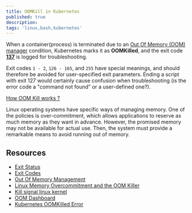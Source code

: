 ```yaml
---
title: OOMKill in Kubernetes
published: true
description:
tags: 'linux,bash,kubernetes'
---
```


When a container(process) is terminated due to an [Out Of Memory (OOM) manager][out-of-mem-mngmnt] condition, Kubernetes marks it as **OOMKilled**, and the exit code [**137**][list-of-exit-codes] is logged for troubleshooting.

Exit codes `1 - 2`, `126 - 165`, and `255` have special meanings, and should therefore be avoided for user-specified exit parameters. Ending a script with exit 127 would certainly cause confusion when troubleshooting (is the error code a "command not found" or a user-defined one?).

[How OOM Kill works ?][out-of-mem-mngmnt]

Linux operating systems have specific ways of managing memory. One of the policies is over-commitment, which allows applications to reserve as much memory as they want in advance. However, the promised memory may not be available for actual use. Then, the system must provide a remarkable means to avoid running out of memory.

## Resources

- [Exit Status][exit-status]
- [Exit Codes][list-of-exit-codes]
- [Out Of Memory Management][out-of-mem-mngmnt]
- [Linux Memory Overcommitment and the OOM Killer][memory-overcommitment-oom-killer]
- [Kill signal linux kernel][kill-sig-in-linux]
- [OOM Dashboard][oom-grafana-dashboard]
- [Kubernetes OOMKilled Error][kubernetes-oomkilled-error]

[exit-status]: https://www.gnu.org/software/bash/manual/html_node/Exit-Status.html
[list-of-exit-codes]: https://tldp.org/LDP/abs/html/exitcodes.html
[out-of-mem-mngmnt]: https://www.kernel.org/doc/gorman/html/understand/understand016.html
[kill-sig-in-linux]: https://github.com/torvalds/linux/blob/master/mm/oom_kill.c#L948
[oom-grafana-dashboard]: https://grafana.com/grafana/dashboards/16718-oom-and-restarts/
[kubernetes-oomkilled-error]: https://lumigo.io/kubernetes-troubleshooting/kubernetes-oomkilled-error-how-to-fix-and-tips-for-preventing-it/
[memory-overcommitment-oom-killer]: https://www.baeldung.com/linux/memory-overcommitment-oom-killer
